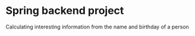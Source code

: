 # Spring backend project 

Calculating interesting information from the name and birthday of a person
